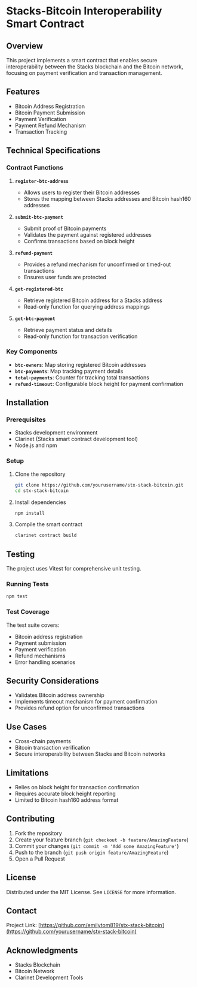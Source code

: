 # Stacks-Bitcoin Interoperability Smart Contract

## Overview

This project implements a smart contract that enables secure interoperability between the Stacks blockchain and the Bitcoin network, focusing on payment verification and transaction management.

## Features

- Bitcoin Address Registration
- Bitcoin Payment Submission
- Payment Verification
- Payment Refund Mechanism
- Transaction Tracking

## Technical Specifications

### Contract Functions

1. **`register-btc-address`**
   - Allows users to register their Bitcoin addresses
   - Stores the mapping between Stacks addresses and Bitcoin hash160 addresses

2. **`submit-btc-payment`**
   - Submit proof of Bitcoin payments
   - Validates the payment against registered addresses
   - Confirms transactions based on block height

3. **`refund-payment`**
   - Provides a refund mechanism for unconfirmed or timed-out transactions
   - Ensures user funds are protected

4. **`get-registered-btc`**
   - Retrieve registered Bitcoin address for a Stacks address
   - Read-only function for querying address mappings

5. **`get-btc-payment`**
   - Retrieve payment status and details
   - Read-only function for transaction verification

### Key Components

- **`btc-owners`**: Map storing registered Bitcoin addresses
- **`btc-payments`**: Map tracking payment details
- **`total-payments`**: Counter for tracking total transactions
- **`refund-timeout`**: Configurable block height for payment confirmation

## Installation

### Prerequisites

- Stacks development environment
- Clarinet (Stacks smart contract development tool)
- Node.js and npm

### Setup

1. Clone the repository
   ```bash
   git clone https://github.com/yourusername/stx-stack-bitcoin.git
   cd stx-stack-bitcoin
   ```

2. Install dependencies
   ```bash
   npm install
   ```

3. Compile the smart contract
   ```bash
   clarinet contract build
   ```

## Testing

The project uses Vitest for comprehensive unit testing.

### Running Tests

```bash
npm test
```

### Test Coverage

The test suite covers:
- Bitcoin address registration
- Payment submission
- Payment verification
- Refund mechanisms
- Error handling scenarios

## Security Considerations

- Validates Bitcoin address ownership
- Implements timeout mechanism for payment confirmation
- Provides refund option for unconfirmed transactions

## Use Cases

- Cross-chain payments
- Bitcoin transaction verification
- Secure interoperability between Stacks and Bitcoin networks

## Limitations

- Relies on block height for transaction confirmation
- Requires accurate block height reporting
- Limited to Bitcoin hash160 address format

## Contributing

1. Fork the repository
2. Create your feature branch (`git checkout -b feature/AmazingFeature`)
3. Commit your changes (`git commit -m 'Add some AmazingFeature'`)
4. Push to the branch (`git push origin feature/AmazingFeature`)
5. Open a Pull Request

## License

Distributed under the MIT License. See `LICENSE` for more information.

## Contact

Project Link: [https://github.com/emilytom819/stx-stack-bitcoin](https://github.com/yourusername/stx-stack-bitcoin)

## Acknowledgments

- Stacks Blockchain
- Bitcoin Network
- Clarinet Development Tools